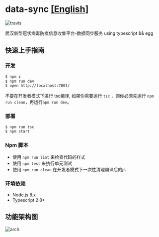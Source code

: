# data-sync [[English]](https://github.com/wuhan2020/data-sync/README_en.md)

![travis](https://travis-ci.com/wuhan2020/data-sync.svg?branch=master)

武汉新型冠状病毒防疫信息收集平台-数据同步服务
using typescript && egg

## 快速上手指南

### 开发

```bash
$ npm i
$ npm run dev
$ open http://localhost:7001/
```

不要在开发者模式下进行 tsc编译, 如果你需要运行 `tsc` ，则你必须先运行 `npm run clean`，再运行`npm run dev`。

### 部署

```bash
$ npm run tsc
$ npm start
```

### Npm 脚本

- 使用 `npm run lint` 来检查代码的样式
- 使用 `npm test` 来执行单元测试
- 使用 `npm run clean` 在开发者模式下一次性清理编译后的js

### 环境依赖

- Node.js 8.x
- Typescript 2.8+

## 功能架构图

![arch](http://api.hypertrons.io/umlrenderer/github/wuhan2020/data-sync?path=static/architecture.puml)
